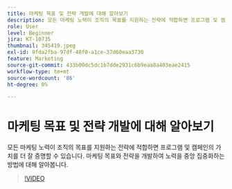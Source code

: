 ```yaml
---
title: 마케팅 목표 및 전략 개발에 대해 알아보기
description: 모든 마케팅 노력이 조직의 목표를 지원하는 전략에 적합하면 프로그램 및 캠페인의 가치를 더 잘 증명할 수 있습니다.
role: User
level: Beginner
jira: KT-10735
thumbnail: 345419.jpeg
exl-id: 8fda2fba-97df-48f0-a1ce-37d60eaa3730
feature: Marketing
source-git-commit: 433b00dc5dc1b7dde2931c6b9eaa8a403eae2415
workflow-type: tm+mt
source-wordcount: '86'
ht-degree: 0%

---
```


# 마케팅 목표 및 전략 개발에 대해 알아보기

모든 마케팅 노력이 조직의 목표를 지원하는 전략에 적합하면 프로그램 및 캠페인의 가치를 더 잘 증명할 수 있습니다. 마케팅 목표와 전략을 개발하여 노력을 중앙 집중화하는 방법에 대해 알아봅니다.

>[!VIDEO](https://video.tv.adobe.com/v/345419/?quality=12&learn=on)
